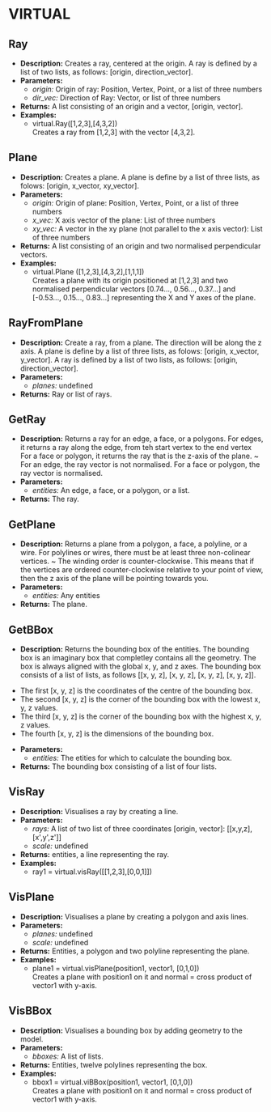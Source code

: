 # VIRTUAL    

## Ray  
* **Description:** Creates a ray, centered at the origin.
A ray is defined by a list of two lists, as follows: [origin, direction_vector].  
* **Parameters:**  
  * *origin:* Origin of ray: Position, Vertex, Point, or a list of three numbers  
  * *dir_vec:* Direction of Ray: Vector, or list of three numbers  
* **Returns:** A list consisting of an origin and a vector, [origin, vector].  
* **Examples:**  
  * virtual.Ray([1,2,3],[4,3,2])  
    Creates a ray from [1,2,3] with the vector [4,3,2].

  
  
## Plane  
* **Description:** Creates a plane.
A plane is define by a list of three lists, as folows: [origin, x_vector, xy_vector].  
* **Parameters:**  
  * *origin:* Origin of plane: Position, Vertex, Point, or a list of three numbers  
  * *x_vec:* X axis vector of the plane: List of three numbers  
  * *xy_vec:* A vector in the xy plane (not parallel to the x axis vector): List of three numbers  
* **Returns:** A list consisting of an origin and two normalised perpendicular vectors.  
* **Examples:**  
  * virtual.Plane ([1,2,3],[4,3,2],[1,1,1])  
    Creates a plane with its origin positioned at [1,2,3] and two normalised perpendicular vectors
[0.74..., 0.56..., 0.37...] and [-0.53..., 0.15..., 0.83...] representing the X and Y axes of the plane.
  
  
## RayFromPlane  
* **Description:** Create a ray, from a plane.
The direction will be along the z axis.
A plane is define by a list of three lists, as folows: [origin, x_vector, y_vector].
A ray is defined by a list of two lists, as follows: [origin, direction_vector].  
* **Parameters:**  
  * *planes:* undefined  
* **Returns:** Ray or list of rays.  
  
## GetRay  
* **Description:** Returns a ray for an edge, a face, or a polygons. For edges, it returns a ray along the edge, from teh start vertex to the end vertex
For a face or polygon, it returns the ray that is the z-axis of the plane.
~
For an edge, the ray vector is not normalised. For a face or polygon, the ray vector is normalised.  
* **Parameters:**  
  * *entities:* An edge, a face, or a polygon, or a list.  
* **Returns:** The ray.  
  
## GetPlane  
* **Description:** Returns a plane from a polygon, a face, a polyline, or a wire.
For polylines or wires, there must be at least three non-colinear vertices.
~
The winding order is counter-clockwise.
This means that if the vertices are ordered counter-clockwise relative to your point of view,
then the z axis of the plane will be pointing towards you.  
* **Parameters:**  
  * *entities:* Any entities  
* **Returns:** The plane.  
  
## GetBBox  
* **Description:** Returns the bounding box of the entities.
The bounding box is an imaginary box that completley contains all the geometry.
The box is always aligned with the global x, y, and z axes.
The bounding box consists of a list of lists, as follows [[x, y, z], [x, y, z], [x, y, z], [x, y, z]].
- The first [x, y, z] is the coordinates of the centre of the bounding box.
- The second [x, y, z] is the corner of the bounding box with the lowest x, y, z values.
- The third [x, y, z] is the corner of the bounding box with the highest x, y, z values.
- The fourth [x, y, z] is the dimensions of the bounding box.  
* **Parameters:**  
  * *entities:* The etities for which to calculate the bounding box.  
* **Returns:** The bounding box consisting of a list of four lists.  
  
## VisRay  
* **Description:** Visualises a ray by creating a line.  
* **Parameters:**  
  * *rays:* A list of two list of three coordinates [origin, vector]: [[x,y,z],[x',y',z']]  
  * *scale:* undefined  
* **Returns:** entities, a line representing the ray.  
* **Examples:**  
  * ray1 = virtual.visRay([[1,2,3],[0,0,1]])
  
  
## VisPlane  
* **Description:** Visualises a plane by creating a polygon and axis lines.  
* **Parameters:**  
  * *planes:* undefined  
  * *scale:* undefined  
* **Returns:** Entities, a polygon and two polyline representing the plane.  
* **Examples:**  
  * plane1 = virtual.visPlane(position1, vector1, [0,1,0])  
    Creates a plane with position1 on it and normal = cross product of vector1 with y-axis.
  
  
## VisBBox  
* **Description:** Visualises a bounding box by adding geometry to the model.  
* **Parameters:**  
  * *bboxes:* A list of lists.  
* **Returns:** Entities, twelve polylines representing the box.  
* **Examples:**  
  * bbox1 = virtual.viBBox(position1, vector1, [0,1,0])  
    Creates a plane with position1 on it and normal = cross product of vector1 with y-axis.
  
  
